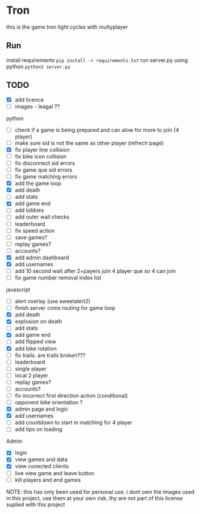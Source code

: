# Tron
this is the game tron light cycles with multyplayer 


## Run
install requirements
```pip install -r requirements.txt```
run server.py using python
```python3 server.py```


## TODO
 - [x] add licence 
 - [ ] images - leagal ??

python
- [ ] check if a game is being prepared and can alow for more to join (4 player)
- [ ] make sure sid is not the same as other player (refrech page)
- [x] fix player line collision
- [ ] fix bike icon collision
- [ ] fix disconnect sid errors
- [ ] fix game que sid errors 
- [ ] fix game matching errors
- [x] add the game loop
- [x] add death
- [ ] add stats
- [x] add game end
- [ ] add lobbies 
- [ ] add outer wall checks 
- [ ] leaderboard
- [ ] fix speed action
- [ ] save games?
- [ ] replay games?
- [ ] accounts?
- [x] add admin dashboard 
- [x] add usernames
- [ ] add 10 second wait after 2+payers join 4 player que so 4 can join  
- [ ] fix game number removal index list 

javascript
- [ ] alert overlay (use sweetalert2)
- [ ] finish server coms routing for game loop 
- [x] add death
- [x] explosion on death
- [ ] add stats
- [x] add game end 
- [ ] add  flipped view 
- [x] add bike rotation
- [ ] fix trails. are trails broken???
- [ ] leaderboard
- [ ] single player
- [ ] local 2 player
- [ ] replay games?
- [ ] accounts?
- [ ] fix incorrect first direction action (conditional)
- [ ] opponent bike orientation ?
- [x] admin page and logic 
- [x] add usernames
- [ ] add countdown to start in matching for 4 player 
- [ ] add tips on loading

Admin
 - [x] login
 - [x] view games and data 
 - [x] view conected clients
 - [ ] live view game and leave button
 - [ ] kill players and end games

NOTE: this has only been used for personal use. i dont own the images used in this project, use them at your own risk, thy are not part of this license suplied with this project